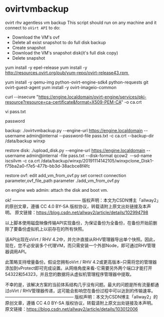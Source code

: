 # ovirtvmbackup
ovirt rhv agentless vm backup
This script should run on any machine and it connect to `oVirt API` to do:
- Download the VM's ovf
- Delete all exist snapshot to do full disk backup
- Create snapshot 
- Download the VM's snapshot disk(it's full disk copy)
- Delete snapshot

yum install -y epel-release
yum install -y http://resources.ovirt.org/pub/yum-repo/ovirt-release43.rpm 

yum install -y qemu-img python-ovirt-engine-sdk4 python-requests git ovirt-guest-agent
yum install -y ovirt-imageio-common

curl --insecure "https://engine.localdomain/ovirt-engine/services/pki-resource?resource=ca-certificate&format=X509-PEM-CA" -o ca.crt

vi pass.txt

password

backup:
./ovirtvmbackup.py --engine-url https://engine.localdomain --username admin@internal --password-file pass.txt -c ca.crt --backup-dir /data/backup winxp



restore disk:
./upload_disk.py --engine-url https://engine.localdomain --username admin@internal -file pass.txt --disk-format qcow2  --sd-name iscsilvm -c ca.crt /data/backup/winxp/20191114142105/winxpclone_Disk1-f75ba2a0-f7e5-477b-bb3d-38acbce8f4fc

restore ovf:
edit add_vm_from_ovf.py set correct connection parameter,ovf_file_path parameter
./add_vm_from_ovf.py

on engine web admin:
attach the disk and boot vm.

ok!
————————————————
版权声明：本文为CSDN博主「allway2」的原创文章，遵循 CC 4.0 BY-SA 版权协议，转载请附上原文出处链接及本声明。
原文链接：https://blog.csdn.net/allway2/article/details/102994798

以上脚本使用磁盘映像传输API实现备份，为保证备份为全备份，在备份开始前删除了要备份虚拟机上以前存在的所有快照。

该API出现在oVirt / RHV 4.2中，并允许直接从RHV管理器导出单个快照。因此，现在，您不必安装多个代理VM，而只需安装一个外部Node，即可通过RHV管理器调用API。

此策略支持增量备份。假设您拥有oVirt / RHV 4.2或更高版本–只需将您的管理器添加到vProtect即可完成设置。从网络角度来看-它需要另外两个端口才能打开54322和54323，并且您的数据将从虚拟机管理程序管理器中提取。

不幸的是，该解决方案的当前体系结构几乎没有问题。最大的问题是所有流量都通过oVirt / RHV管理器传递，这可能会影响您在备份过程中可以达到的传输速率。
————————————————
版权声明：本文为CSDN博主「allway2」的原创文章，遵循 CC 4.0 BY-SA 版权协议，转载请附上原文出处链接及本声明。
原文链接：https://blog.csdn.net/allway2/article/details/103012006
